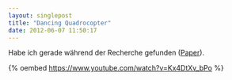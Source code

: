```yaml
---
layout: singlepost
title: "Dancing Quadrocopter"
date: 2012-06-07 11:50:17
---
```

Habe ich gerade während der Recherche gefunden ([Paper](http://www.idsc.ethz.ch/Research_DAndrea/Music_In_Motion/Schoellig_ICRA2010.pdf)).

{% oembed https://www.youtube.com/watch?v=Kx4DtXv_bPo %}
